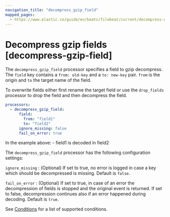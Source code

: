 ```yaml
---
navigation_title: "decompress_gzip_field"
mapped_pages:
  - https://www.elastic.co/guide/en/beats/filebeat/current/decompress-gzip-field.html
---
```


# Decompress gzip fields [decompress-gzip-field]


The `decompress_gzip_field` processor specifies a field to gzip decompress. The `field` key contains a `from: old-key` and a `to: new-key` pair. `from` is the origin and `to` the target name of the field.

To overwrite fields either first rename the target field or use the `drop_fields` processor to drop the field and then decompress the field.

```yaml
processors:
  - decompress_gzip_field:
      field:
        from: "field1"
        to: "field2"
      ignore_missing: false
      fail_on_error: true
```

In the example above: - field1 is decoded in field2

The `decompress_gzip_field` processor has the following configuration settings:

`ignore_missing`
:   (Optional) If set to true, no error is logged in case a key which should be decompressed is missing. Default is `false`.

`fail_on_error`
:   (Optional) If set to true, in case of an error the decompression of fields is stopped and the original event is returned. If set to false, decompression continues also if an error happened during decoding. Default is `true`.

See [Conditions](/reference/filebeat/defining-processors.md#conditions) for a list of supported conditions.

